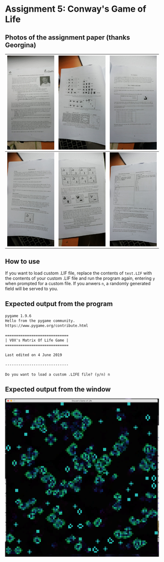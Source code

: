 # Assignment 5: Conway's Game of Life

## Photos of the assignment paper (thanks Georgina)

| ![Page 1](https://github.com/V0XNIHILI/AE1205-Python/blob/master/assignments/5/photos/assignment-5-1.jpeg) | ![Page 2](https://github.com/V0XNIHILI/AE1205-Python/blob/master/assignments/5/photos/assignment-5-2.jpeg) | ![Page 3](https://github.com/V0XNIHILI/AE1205-Python/blob/master/assignments/5/photos/assignment-5-3.jpeg) |
|----:|------:|---|
| ![Page 4](https://github.com/V0XNIHILI/AE1205-Python/blob/master/assignments/5/photos/assignment-5-4.jpeg) | ![Page 5](https://github.com/V0XNIHILI/AE1205-Python/blob/master/assignments/5/photos/assignment-5-5.jpeg) | ![Page 6](https://github.com/V0XNIHILI/AE1205-Python/blob/master/assignments/5/photos/assignment-5-6.jpeg) |

## How to use

If you want to load custom .LIF file, replace the contents of `test.LIF` with the contents of your custom .LIF file and run the program again, entering `y` when prompted for a custom file. If you anwers `n`, a randomly generated field will be served to you.

## Expected output from the program

```
pygame 1.9.6
Hello from the pygame community. https://www.pygame.org/contribute.html

=============================
| V0X's Matrix Of Life Game |
=============================

Last edited on 4 June 2019

-----------------------------

Do you want to load a custom .LIFE file? (y/n) n
```

## Expected output from the window

![Plots](https://github.com/V0XNIHILI/AE1205-Python/blob/master/assignments/5/photos/window.png)